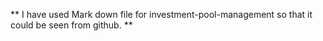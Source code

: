 ** I have used Mark down file for investment-pool-management so that it could be seen from github. **